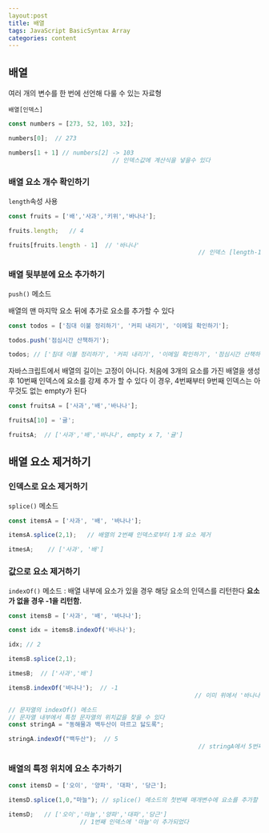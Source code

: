 ```yaml
---
layout:post
title: 배열
tags: JavaScript BasicSyntax Array
categories: content
---
```


## 배열

여러 개의 변수를 한 번에 선언해 다룰 수 있는 자료형

`배열[인덱스]`

```jsx
const numbers = [273, 52, 103, 32];

numbers[0];  // 273

numbers[1 + 1] // numbers[2] -> 103
							 // 인덱스값에 계산식을 넣을수 있다
```

### 배열 요소 개수 확인하기

`length`속성 사용

```jsx
const fruits = ['배','사과','키위','바나나'];

fruits.length;   // 4

fruits[fruits.length - 1]  // '바나나'
													 // 인덱스 [length-1] 는 배열의 마지막 요소 선택시 자주 사용되므로 잘 기억해 둘것
```

### 배열 뒷부분에 요소 추가하기

`push()` 메소드

배열의 맨 마지막 요소 뒤에 추가로 요소를 추가할 수 있다

```jsx
const todos = ['침대 이불 정리하기', '커피 내리기', '이메일 확인하기'];

todos.push('점심시간 산책하기');

todos; // ['침대 이불 정리하기', '커피 내리기', '이메일 확인하기', '점심시간 산책하기']
```

자바스크립트에서 배열의 길이는 고정이 아니다. 처음에 3개의 요소를 가진 배열을 생성 후 10번째 인덱스에 요소를 강제 추가 할 수 있다 이 경우, 4번째부터 9번째 인덱스는 아무것도 없는 empty가 된다

```jsx
const fruitsA = ['사과','배','바나나'];

fruitsA[10] = '귤';

fruitsA;  // ['사과','배','바나나', empty x 7, '귤']
```

## 배열 요소 제거하기

### 인덱스로 요소 제거하기

`splice()` 메소드

```jsx
const itemsA = ['사과', '배', '바나나'];

itemsA.splice(2,1);   // 배열의 2번째 인덱스로부터 1개 요소 제거

itmesA;    // ['사과', '배']
```

### 값으로 요소 제거하기

`indexOf()` 메소드 : 배열 내부에 요소가 있을 경우 해당 요소의 인덱스를 리턴한다 **요소가 없을 경우 -1을 리턴함.**

```jsx
const itemsB = ['사과', '배', '바나나'];

const idx = itemsB.indexOf('바나나');

idx; // 2

itemsB.splice(2,1);

itmesB;  // ['사과','배']

itemsB.indexOf('바나나');  // -1
													// 이미 위에서 '바나나'를 제거해서 배열에 해당 요소가 없으므로 -1을 리턴한다 

// 문자열의 indexOf() 메소드
// 문자열 내부에서 특정 문자열의 위치값을 찾을 수 있다
const stringA = "동해물과 백두산이 마르고 닳도록";

stringA.indexOf("백두산");  // 5
													 // stringA에서 5번째 인덱스에 "백두산"의 첫 문자열인 "백"이 위치해있다
```

### 배열의 특정 위치에 요소 추가하기

```jsx
const itemsD = ['오이', '양파', '대파', '당근'];

itemsD.splice(1,0,"마늘"); // splice() 메소드의 첫번째 매개변수에 요소를 추가할 인덱스 입력, 두번째 매개변수에 0을 입력하고, 세번째 매개변수에 추가할 요소를 입력

itemsD;   // ['오이','마늘','양파','대파','당근']
					// 1번째 인덱스에 '마늘'이 추가되었다
```
